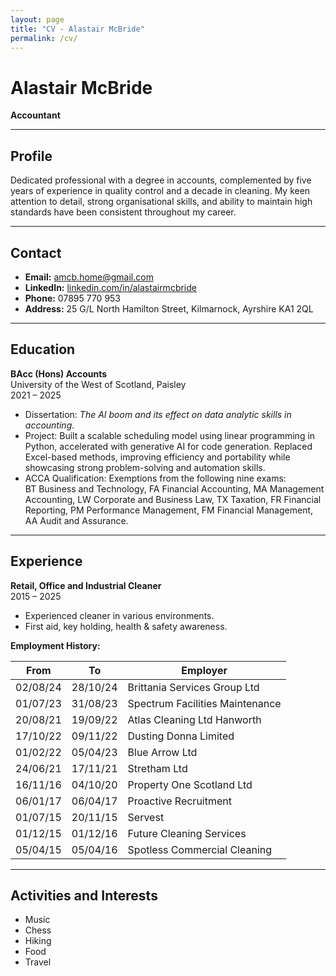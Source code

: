 ```yaml
---
layout: page
title: "CV - Alastair McBride"
permalink: /cv/
---
```


# Alastair McBride

**Accountant**

---

## Profile

Dedicated professional with a degree in accounts, complemented by five years of experience in quality control and a decade in cleaning. My keen attention to detail, strong organisational skills, and ability to maintain high standards have been consistent throughout my career.

---

## Contact

- **Email:** [amcb.home@gmail.com](mailto:amcb.home@gmail.com)
- **LinkedIn:** [linkedin.com/in/alastairmcbride](https://www.linkedin.com/in/alastairmcbride/)
- **Phone:** 07895 770 953
- **Address:** 25 G/L North Hamilton Street, Kilmarnock, Ayrshire KA1 2QL

---

## Education

**BAcc (Hons) Accounts**  
University of the West of Scotland, Paisley  
2021 – 2025

- Dissertation: *The AI boom and its effect on data analytic skills in accounting.*
- Project: Built a scalable scheduling model using linear programming in Python, accelerated with generative AI for code generation. Replaced Excel-based methods, improving efficiency and portability while showcasing strong problem-solving and automation skills.
- ACCA Qualification: Exemptions from the following nine exams:  
  BT Business and Technology, FA Financial Accounting, MA Management Accounting, LW Corporate and Business Law, TX Taxation, FR Financial Reporting, PM Performance Management, FM Financial Management, AA Audit and Assurance.

---

## Experience

**Retail, Office and Industrial Cleaner**  
2015 – 2025

- Experienced cleaner in various environments.
- First aid, key holding, health & safety awareness.

**Employment History:**

| From        | To          | Employer                           |
|-------------|-------------|------------------------------------|
| 02/08/24    | 28/10/24    | Brittania Services Group Ltd      |
| 01/07/23    | 31/08/23    | Spectrum Facilities Maintenance   |
| 20/08/21    | 19/09/22    | Atlas Cleaning Ltd Hanworth       |
| 17/10/22    | 09/11/22    | Dusting Donna Limited             |
| 01/02/22    | 05/04/23    | Blue Arrow Ltd                    |
| 24/06/21    | 17/11/21    | Stretham Ltd                      |
| 16/11/16    | 04/10/20    | Property One Scotland Ltd         |
| 06/01/17    | 06/04/17    | Proactive Recruitment             |
| 01/07/15    | 20/11/15    | Servest                            |
| 01/12/15    | 01/12/16    | Future Cleaning Services          |
| 05/04/15    | 05/04/16    | Spotless Commercial Cleaning      |

---

## Activities and Interests

- Music
- Chess
- Hiking
- Food
- Travel
